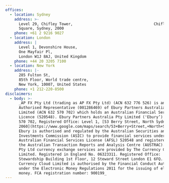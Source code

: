 ```yaml
---
offices:
  - location: Sydney
    address: >-
      Level 29, Chifley Tower,                                    Chifley
      Square, Sydney, 2000
    phone: +61 2 9216 9027
  - location: London
    address: |
      Level 1, Devonshire House,
      One Mayfair Pl,
      London W1J 8AJ, United Kingdom
    phone: +44 20 3205 7100
  - location: New York
    address: |-
      285 Fulton St,
      85th Floor, World trade centre,
      New York, 10007, United States
    phone: +1 212-220-8500
disclaimers:
  - body: >-
      _AP FX Pty Ltd (trading as AP FX Pty Ltd) (ACN 632 776 526) is an
      Authorised Representative (001286469) of Ebury Partners Australia Pty
      Limited (ACN 632 570 702) which holds an Australian Financial Services
      Licence (520548). Ebury Partners Australia Pty Limited ('Ebury’) ACN 632
      570 702, Registered Office: Level 1, [53 Berry Street, North Sydney NSW
      2060](https://www.google.com/maps/search/53+Berry+Street,+North+Sydney+NSW+2060?entry=gmail&source=g).
      Ebury is authorised and regulated by the Australian Securities and
      Investments Commission (ASIC) to provide financial services under
      Australian Financial Services License (AFSL) 520548 and registered with
      the Australian Transaction Reports and Analysis Centre (AUSTRAC). AP FX
      Pty Ltd currency exchange services are provided by The Currency Cloud
      Limited. Registered in England No. 06323311. Registered Office:
      Stewardship Building 1st Floor, 12 Steward Street London E1 6FQ. The
      Currency Cloud Limited is authorised by the Financial Conduct Authority
      under the Electronic Money Regulations 2011 for the issuing of electronic
      money. FCA registration number: 900199_
---
```


